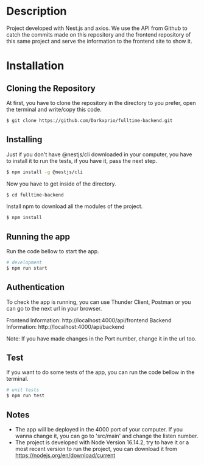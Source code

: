 # Description

Project developed with Nest.js and axios.
We use the API from Github to catch the commits made on this repository and the frontend repository of this same project and serve the information to the frontend site to show it.

# Installation

## Cloning the Repository

At first, you have to clone the repository in the directory to you prefer, open the terminal and write/copy this code.

```bash
$ git clone https://github.com/Darkxprio/fulltime-backend.git
```

## Installing

Just if you don't have @nestjs/cli downloaded in your computer, you have to install it to run the tests, if you have it, pass the next step.

```bash
$ npm install -g @nestjs/cli
```

Now you have to get inside of the directory.

```bash
$ cd fulltime-backend
```

Install npm to download all the modules of the project.

```bash
$ npm install
```

## Running the app

Run the code bellow to start the app.

```bash
# development
$ npm run start
```

## Authentication

To check the app is running, you can use Thunder Client, Postman or you can go to the next url in your browser.

Frontend Information: http://localhost:4000/api/frontend
Backend Information: http://localhost:4000/api/backend

Note: If you have made changes in the Port number, change it in the url too.

## Test

If you want to do some tests of the app, you can run the code bellow in the terminal.

```bash
# unit tests
$ npm run test
```

## Notes

- The app will be deployed in the 4000 port of your computer. If you wanna change it, you can go to 'src/main' and change the listen number.
- The project is developed with Node Version 16.14.2, try to have it or a most recent version to run the project, you can download it from https://nodejs.org/en/download/current

